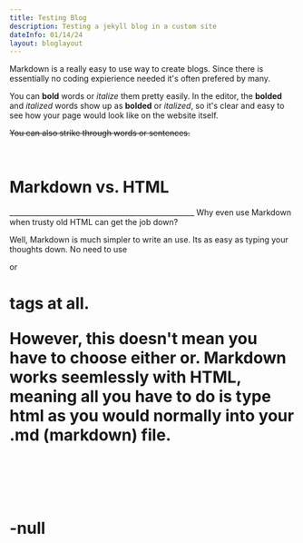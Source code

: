 ```yaml
---
title: Testing Blog
description: Testing a jekyll blog in a custom site
dateInfo: 01/14/24
layout: bloglayout
---
```


Markdown is a really easy to use way to create blogs.
Since there is essentially no coding expierience needed it's often prefered by many.

You can **bold** words or *italize* them pretty easily. In the editor, the **bolded** and *italized* words show up as **bolded** or *italized*, so it's clear and easy to see how your page would look like on the website itself.

~~You can also strike through words or sentences.~~

<br>
<h1 class ="secondHeader" >Markdown vs. HTML</h1>
___________________________________________________
Why even use Markdown when trusty old HTML can get the job down?

Well, Markdown is much simpler to write an use. Its as easy as typing your thoughts down. No need to use *<p>* or *<h1>* tags at all. 

However, this doesn't mean you have to choose either or. Markdown works seemlessly with HTML, meaning all you have to do is type html as you would normally into your .md (markdown) file.


<br>
<br>
<br>
-null